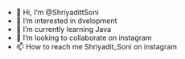 - 👋 Hi, I’m @ShriyadittSoni
- 👀 I’m interested in dvelopment
- 🌱 I’m currently learning Java
- 💞️ I’m looking to collaborate on instagram
- 📫 How to reach me Shriyadit_Soni on instagram

<!---
ShriyadittSoni/ShriyadittSoni is a ✨ special ✨ repository because its `README.md` (this file) appears on your GitHub profile.
You can click the Preview link to take a look at your changes.
--->

